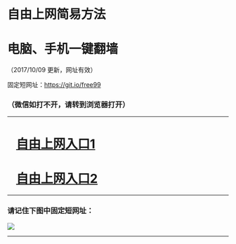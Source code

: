 ﻿# 自由上网简易方法

# 电脑、手机一键翻墙

（2017/10/09 更新，网址有效）

固定短网址：https://git.io/free99

### （微信如打不开，请转到浏览器打开）


***





# &nbsp;&nbsp; <a href="http://ft2310215771.fwq-tz-1001.info/fwqtz01.html?t=100900117122 " target="_blank">自由上网入口1</a>
# &nbsp;&nbsp; <a href="http://ft1286129508.fwq-tz-1002.info/fwqtz02.html?t=100900112946 " target="_blank">自由上网入口2</a>
***

### 请记住下图中固定短网址：

<img src="https://s3-us-west-2.amazonaws.com/fwq-1001/yjfq-20170905okok.png" /> 


***

